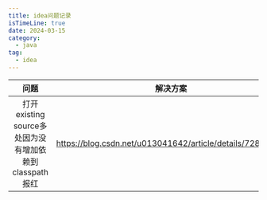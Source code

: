 ```yaml
---
title: idea问题记录
isTimeLine: true
date: 2024-03-15
category:
  - java
tag:
  - idea
---
```




|问题|解决方案|
|:-:|:-:|
|打开existing source多处因为没有增加依赖到classpath报红|https://blog.csdn.net/u013041642/article/details/72835242|